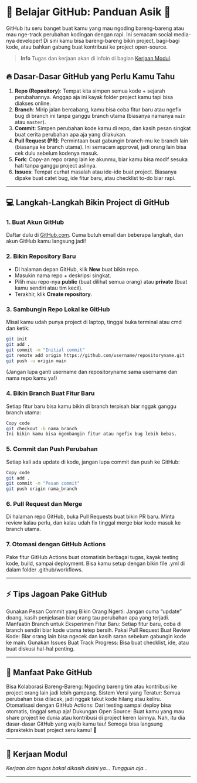 # 🚀 Belajar GitHub: Panduan Asik 🚀

GitHub itu seru banget buat kamu yang mau ngoding bareng-bareng atau mau nge-track perubahan kodingan dengan rapi. Ini semacam social media-nya developer! Di sini kamu bisa bareng-bareng bikin project, bagi-bagi kode, atau bahkan gabung buat kontribusi ke project open-source.

> **Info** Tugas dan kerjaan akan di infoin di bagian [Kerjaan Modul](#-kerjaan-modul).

## 🔥 Dasar-Dasar GitHub yang Perlu Kamu Tahu

1. **Repo (Repository)**: Tempat kita simpen semua kode + sejarah perubahannya. Anggap aja ini kayak folder project kamu tapi bisa diakses online.
2. **Branch**: Mirip jalan bercabang, kamu bisa coba fitur baru atau ngefix bug di branch ini tanpa ganggu branch utama (biasanya namanya `main` atau `master`).
3. **Commit**: Simpen perubahan kode kamu di repo, dan kasih pesan singkat buat cerita perubahan apa aja yang dilakukan.
4. **Pull Request (PR)**: Permintaan buat gabungin branch-mu ke branch lain (biasanya ke branch utama). Ini semacam approval, jadi orang lain bisa cek dulu sebelum kodenya masuk.
5. **Fork**: Copy-an repo orang lain ke akunmu, biar kamu bisa modif sesuka hati tanpa ganggu project aslinya.
6. **Issues**: Tempat curhat masalah atau ide-ide buat project. Biasanya dipake buat catet bug, ide fitur baru, atau checklist to-do biar rapi.

---

## 💻 Langkah-Langkah Bikin Project di GitHub

### 1. **Buat Akun GitHub**

   Daftar dulu di [GitHub.com](https://github.com). Cuma butuh email dan beberapa langkah, dan akun GitHub kamu langsung jadi!

### 2. **Bikin Repository Baru**

   - Di halaman depan GitHub, klik **New** buat bikin repo.
   - Masukin nama repo + deskripsi singkat.
   - Pilih mau repo-nya **public** (buat dilihat semua orang) atau **private** (buat kamu sendiri atau tim kecil).
   - Terakhir, klik **Create repository**.

### 3. **Sambungin Repo Lokal ke GitHub**

   Misal kamu udah punya project di laptop, tinggal buka terminal atau cmd dan ketik:
   ```bash
   git init
   git add .
   git commit -m "Initial commit"
   git remote add origin https://github.com/username/repositoryname.git
   git push -u origin main
  ```
(Jangan lupa ganti username dan repositoryname sama username dan nama repo kamu ya!)

### 4. **Bikin Branch Buat Fitur Baru**
  Setiap fitur baru bisa kamu bikin di branch terpisah biar nggak ganggu branch utama:

  ```bash
Copy code
git checkout -b nama_branch
Ini bikin kamu bisa ngembangin fitur atau ngefix bug lebih bebas.
```
### 5. **Commit dan Push Perubahan**
  Setiap kali ada update di kode, jangan lupa commit dan push ke GitHub:

```bash
Copy code
git add .
git commit -m "Pesan commit"
git push origin nama_branch
```
### 6. **Pull Request dan Merge**
  Di halaman repo GitHub, buka Pull Requests buat bikin PR baru.
  Minta review kalau perlu, dan kalau udah fix tinggal merge biar kode masuk ke branch utama.
  
### 7. **Otomasi dengan GitHub Actions**
  Pake fitur GitHub Actions buat otomatisin berbagai tugas, kayak testing kode, build, sampai deployment. Bisa kamu setup dengan bikin file .yml di dalam folder .github/workflows.
  
---

## ⚡️ Tips Jagoan Pake GitHub
Gunakan Pesan Commit yang Bikin Orang Ngerti: Jangan cuma “update” doang, kasih penjelasan biar orang tau perubahan apa yang terjadi.
Manfaatin Branch untuk Eksperimen Fitur Baru: Setiap fitur baru, coba di branch sendiri biar kode utama tetep bersih.
Pakai Pull Request Buat Review Kode: Biar orang lain bisa ngecek dan kasih saran sebelum gabungin kode ke main.
Gunakan Issues Buat Track Progress: Bisa buat checklist, ide, atau buat diskusi hal-hal penting.

---

## 🌟 Manfaat Pake GitHub
Bisa Kolaborasi Bareng-Bareng: Ngoding bareng tim atau kontribusi ke project orang lain jadi lebih gampang.
Sistem Versi yang Teratur: Semua perubahan bisa dilacak, jadi nggak takut kode hilang atau keliru.
Otomatisasi dengan GitHub Actions: Dari testing sampai deploy bisa otomatis, tinggal setup aja!
Dukungan Open Source: Buat kamu yang mau share project ke dunia atau kontribusi di project keren lainnya.
Nah, itu dia dasar-dasar GitHub yang wajib kamu tau! Semoga bisa langsung dipraktekin buat project seru kamu! 🎉

---

## 📝 Kerjaan Modul
*Kerjaan dan tugas bakal dikasih disini ya... Tungguin aja...*


---
